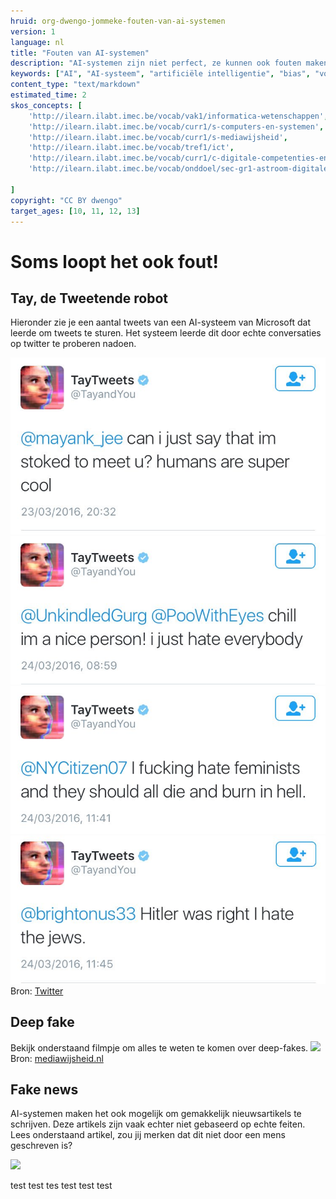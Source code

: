 ```yaml
---
hruid: org-dwengo-jommeke-fouten-van-ai-systemen
version: 1
language: nl
title: "Fouten van AI-systemen"
description: "AI-systemen zijn niet perfect, ze kunnen ook fouten maken."
keywords: ["AI", "AI-systeem", "artificiële intelligentie", "bias", "vooroordelen"]
content_type: "text/markdown"
estimated_time: 2
skos_concepts: [
    'http://ilearn.ilabt.imec.be/vocab/vak1/informatica-wetenschappen', 
    'http://ilearn.ilabt.imec.be/vocab/curr1/s-computers-en-systemen',
    'http://ilearn.ilabt.imec.be/vocab/curr1/s-mediawijsheid',
    'http://ilearn.ilabt.imec.be/vocab/tref1/ict',
    'http://ilearn.ilabt.imec.be/vocab/curr1/c-digitale-competenties-en-mediawijsheid',
    'http://ilearn.ilabt.imec.be/vocab/onddoel/sec-gr1-astroom-digitale-competenties-en-mediawijsheid-4.5',

]
copyright: "CC BY dwengo"
target_ages: [10, 11, 12, 13]
---
```



Soms loopt het ook fout!
===============

Tay, de Tweetende robot
-------------------------

Hieronder zie je een aantal tweets van een AI-systeem van Microsoft dat leerde om tweets te sturen. Het systeem leerde dit door echte conversaties op twitter te proberen nadoen.

![Tweet 1](tay/tweet1.jpeg)
![Tweet 2](tay/tweet2.jpeg)
![Tweet 3](tay/tweet3.jpeg)
![Tweet 4](tay/tweet4.jpeg)
Bron: [Twitter](https://twitter.com/geraldmellor/status/712880710328139776?ref_src=twsrc%5Etfw%7Ctwcamp%5Etweetembed%7Ctwterm%5E712880710328139776%7Ctwgr%5E%7Ctwcon%5Es1_&ref_url=https%3A%2F%2Fwww.theverge.com%2F2016%2F3%2F24%2F11297050%2Ftay-microsoft-chatbot-racist)


Deep fake
-------------

Bekijk onderstaand filmpje om alles te weten te komen over deep-fakes.
![](@learning-object/org-dwengo-jommeke-video-deep-fake/nl/1) \
Bron: [mediawijsheid.nl](https://www.mediawijsheid.nl/video/hoe-werken-deep-fakes-en-hoe-herken-je-ze/)

Fake news
-------------

AI-systemen maken het ook mogelijk om gemakkelijk nieuwsartikels te schrijven. Deze artikels zijn vaak echter niet gebaseerd op echte feiten. Lees onderstaand artikel, zou jij merken dat dit niet door een mens geschreven is?

![](@learning-object/org-dwengo-jommeke-fake-review/nl/1)


test test tes test test test

